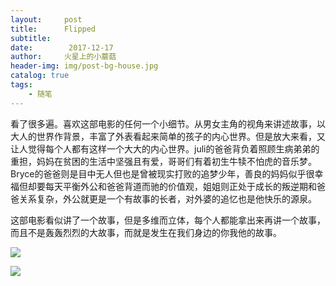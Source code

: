 ```yaml
---
layout:     post
title:      Flipped
subtitle:   
date:        2017-12-17 
author:     火星上的小蘑菇
header-img: img/post-bg-house.jpg
catalog: true
tags:
    - 随笔
---
```


看了很多遍。喜欢这部电影的任何一个小细节。从男女主角的视角来讲述故事，以大人的世界作背景，丰富了外表看起来简单的孩子的内心世界。但是放大来看，又让人觉得每个人都有这样一个大大的内心世界。juli的爸爸背负着照顾生病弟弟的重担，妈妈在贫困的生活中坚强且有爱，哥哥们有着初生牛犊不怕虎的音乐梦。Bryce的爸爸则是目中无人但也是曾被现实打败的追梦少年，善良的妈妈似乎很幸福但却要每天平衡外公和爸爸背道而驰的价值观，姐姐则正处于成长的叛逆期和爸爸关系复杂，外公就更是一个有故事的长者，对外婆的追忆也是他快乐的源泉。

这部电影看似讲了一个故事，但是多维而立体，每个人都能拿出来再讲一个故事，而且不是轰轰烈烈的大故事，而就是发生在我们身边的你我他的故事。

![](https://cdn.jsdelivr.net/gh/wuxiaoxiong1990/pic/71717971ly1g14tvmc9loj20tw18g1ky.jpg)

![](https://cdn.jsdelivr.net/gh/wuxiaoxiong1990/pic/71717971ly1g14tvwx78gj20u015ykjl.jpg)